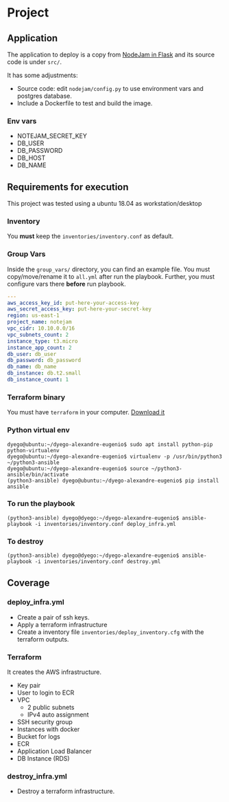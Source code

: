 # Project

## Application

The application to deploy is a copy from [NodeJam in Flask](https://github.com/komarserjio/notejam/tree/master/flask) and its source code is under `src/`.

It has some adjustments:

- Source code: edit `nodejam/config.py` to use environment vars and postgres database.
- Include a Dockerfile to test and build the image.

### Env vars

- NOTEJAM_SECRET_KEY
- DB_USER
- DB_PASSWORD
- DB_HOST
- DB_NAME

## Requirements for execution

This project was tested using a ubuntu 18.04 as workstation/desktop

### Inventory

You **must** keep the `inventories/inventory.conf` as default.

### Group Vars

Inside the `group_vars/` directory, you can find an example file. You must copy/move/rename it to `all.yml` after run the playbook. Further, you must configure vars there **before** run playbook.

```yaml
---
aws_access_key_id: put-here-your-access-key
aws_secret_access_key: put-here-your-secret-key
region: us-east-1
project_name: notejam
vpc_cidr: 10.10.0.0/16
vpc_subnets_count: 2
instance_type: t3.micro
instance_app_count: 2
db_user: db_user
db_password: db_password
db_name: db_name
db_instance: db.t2.small
db_instance_count: 1
```

### Terraform binary

You must have `terraform` in your computer. [Download it](https://www.terraform.io/downloads.html)

### Python virtual env

```text
dyego@ubuntu:~/dyego-alexandre-eugenio$ sudo apt install python-pip python-virtualenv
dyego@ubuntu:~/dyego-alexandre-eugenio$ virtualenv -p /usr/bin/python3 ~/python3-ansible
dyego@ubuntu:~/dyego-alexandre-eugenio$ source ~/python3-ansible/bin/activate
(python3-ansible) dyego@ubuntu:~/dyego-alexandre-eugenio$ pip install ansible
```

### To run the playbook

```text
(python3-ansible) dyego@dyego:~/dyego-alexandre-eugenio$ ansible-playbook -i inventories/inventory.conf deploy_infra.yml
```

### To destroy

```text
(python3-ansible) dyego@dyego:~/dyego-alexandre-eugenio$ ansible-playbook -i inventories/inventory.conf destroy.yml
```

## Coverage

### deploy_infra.yml

- Create a pair of ssh keys.
- Apply a terraform infrastructure
- Create a inventory file `inventories/deploy_inventory.cfg` with the terraform outputs.

### Terraform

It creates the AWS infrastructure.

- Key pair
- User to login to ECR
- VPC
  - 2 public subnets
  - IPv4 auto assignment
- SSH security group
- Instances with docker
- Bucket for logs
- ECR
- Application Load Balancer
- DB Instance (RDS)

### destroy_infra.yml

- Destroy a terraform infrastructure.